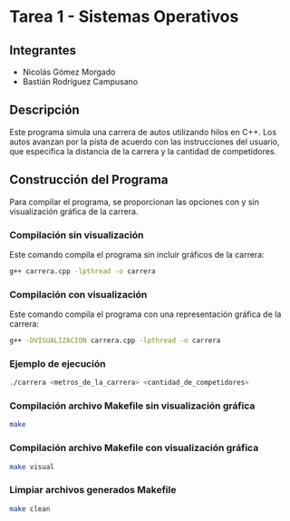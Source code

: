 # Tarea 1 - Sistemas Operativos

## Integrantes
- Nicolás Gómez Morgado
- Bastián Rodríguez Campusano

## Descripción

Este programa simula una carrera de autos utilizando hilos en C++. Los autos avanzan por la pista de acuerdo con las instrucciones del usuario, que especifica la distancia de la carrera y la cantidad de competidores.

## Construcción del Programa

Para compilar el programa, se proporcionan las opciones con y sin visualización gráfica de la carrera.

### Compilación sin visualización
Este comando compila el programa sin incluir gráficos de la carrera:
```bash
g++ carrera.cpp -lpthread -o carrera
```

### Compilación con visualización
Este comando compila el programa con una representación gráfica de la carrera:
```bash
g++ -DVISUALIZACION carrera.cpp -lpthread -o carrera
```

### Ejemplo de ejecución
```bash
./carrera <metros_de_la_carrera> <cantidad_de_competidores>
```

### Compilación archivo Makefile sin visualización gráfica
```bash
make
```

### Compilación archivo Makefile con visualización gráfica
```bash
make visual
```

### Limpiar archivos generados Makefile
```bash
make clean
```
